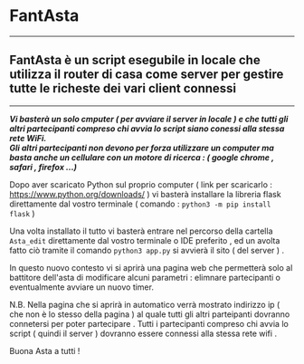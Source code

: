 # FantAsta 
---
## FantAsta è un script esegubile in locale che utilizza il router di casa come server per gestire tutte le richeste dei vari client connessi 
---
***Vi basterà un solo cmputer ( per avviare il server in locale ) e che tutti gli altri partecipanti compreso chi avvia lo script siano conessi alla stessa rete WiFi.  
Gli altri partecipanti non devono per forza utilizzare un computer ma basta anche un cellulare con un motore di ricerca : ( google chrome , safari , firefox ...)***

Dopo aver scaricato Python sul proprio computer ( link per scaricarlo  : https://www.python.org/downloads/ ) vi basterà installare la libreria flask direttamente dal vostro terminale ( comando :  `python3 -m pip install flask` )

Una volta installato il tutto vi basterà entrare nel  percorso della cartella `Asta_edit` direttamente dal  vostro terminale o IDE preferito , ed un avolta fatto ciò tramite il comando `python3 app.py` si avvierà il sito ( del server ) .

In  questo nuovo contesto vi si aprirà una pagina web che permetterà solo al battitore dell'asta di modificare alcuni parametri : elimnare partecipanti o eventualmente avviare un nuovo timer. 

N.B. Nella pagina che si aprirà in automatico verrà mostrato indirizzo ip  ( che non è lo stesso della pagina  ) al quale tutti gli altri parteipanti dovranno connetersi per poter partecipare . Tutti i partecipanti compreso chi avvia lo script ( quindi il server ) dovranno essere connessi alla stessa rete wifi .


Buona Asta a tutti !
